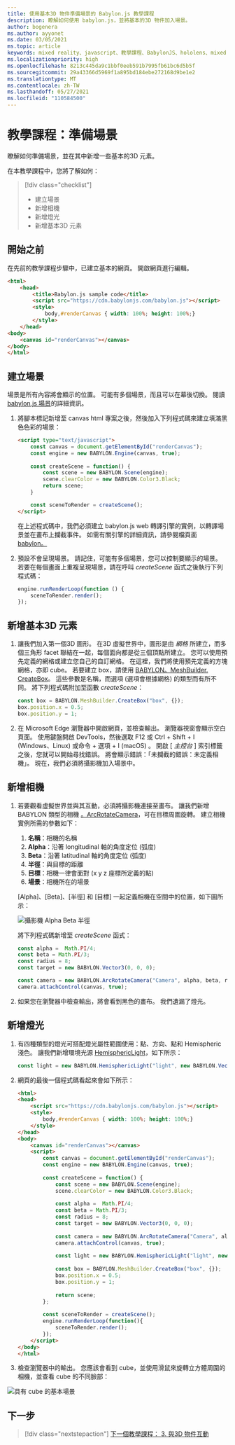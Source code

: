 ```yaml
---
title: 使用基本3D 物件準備場景的 Babylon.js 教學課程
description: 瞭解如何使用 babylon.js，並將基本的3D 物件加入場景。
author: bogenera
ms.author: ayyonet
ms.date: 03/05/2021
ms.topic: article
keywords: mixed reality、javascript、教學課程、BabylonJS、hololens、mixed reality、UWP、Windows 10、WebXR、沉浸式網路
ms.localizationpriority: high
ms.openlocfilehash: 8213c445da9c1bbf0eeb591b7995fb61bc6d5b5f
ms.sourcegitcommit: 29a43366d5969f1a895bd184ebe272168d9be1e2
ms.translationtype: MT
ms.contentlocale: zh-TW
ms.lasthandoff: 05/27/2021
ms.locfileid: "110584500"
---
```

# <a name="tutorial-prepare-a-scene"></a>教學課程：準備場景

瞭解如何準備場景，並在其中新增一些基本的3D 元素。

在本教學課程中，您將了解如何：

> [!div class="checklist"]
> * 建立場景
> * 新增相機
> * 新增燈光
> * 新增基本3D 元素

## <a name="before-you-begin"></a>開始之前

在先前的教學課程步驟中，已建立基本的網頁。 開啟網頁進行編輯。

```html
<html>
    <head>
        <title>Babylon.js sample code</title>
        <script src="https://cdn.babylonjs.com/babylon.js"></script>
        <style>
            body,#renderCanvas { width: 100%; height: 100%;}
        </style>
    </head>
<body>
    <canvas id="renderCanvas"></canvas>
</body>
</html>
```

## <a name="create-a-scene"></a>建立場景

場景是所有內容將會顯示的位置。 可能有多個場景，而且可以在幕後切換。 閱讀 [babylon.js 場景](https://doc.babylonjs.com/divingDeeper/scene)的詳細資訊。

1. 將腳本標記新增至 canvas html 專案之後，然後加入下列程式碼來建立填滿黑色色彩的場景：

    ```html
    <script type="text/javascript">
        const canvas = document.getElementById("renderCanvas");
        const engine = new BABYLON.Engine(canvas, true);
        
        const createScene = function() {
            const scene = new BABYLON.Scene(engine);
            scene.clearColor = new BABYLON.Color3.Black;
            return scene;
        }

        const sceneToRender = createScene();
    </script>
    ```

    在上述程式碼中，我們必須建立 babylon.js web 轉譯引擎的實例，以轉譯場景並在畫布上攔截事件。 如需有關引擎的詳細資訊，請參閱檔頁面 [babylon。](https://doc.babylonjs.com/typedoc/classes/babylon.engine)

1. 預設不會呈現場景。 請記住，可能有多個場景，您可以控制要顯示的場景。 若要在每個畫面上重複呈現場景，請在呼叫 *createScene* 函式之後執行下列程式碼：

    ```javascript
    engine.runRenderLoop(function () {
        sceneToRender.render();
    });
    ```

## <a name="add-basic-3d-element"></a>新增基本3D 元素

1. 讓我們加入第一個3D 圖形。 在3D 虛擬世界中，圖形是由 *網格* 所建立，而多個三角形 facet 聯結在一起，每個面向都是從三個頂點所建立。 您可以使用預先定義的網格或建立您自己的自訂網格。 在這裡，我們將使用預先定義的方塊網格，亦即 cube。 若要建立 box，請使用 [BABYLON。MeshBuilder. CreateBox](https://doc.babylonjs.com/divingDeeper/mesh/creation/set/box)。 這些參數是名稱，而選項 (選項會根據網格) 的類型而有所不同。 將下列程式碼附加至函數 *createScene*：

    ```javascript
    const box = BABYLON.MeshBuilder.CreateBox("box", {});
    box.position.x = 0.5;
    box.position.y = 1;
    ```

1. 在 Microsoft Edge 瀏覽器中開啟網頁，並檢查輸出。 瀏覽器視窗會顯示空白頁面。 使用鍵盤開啟 DevTools，然後選取 F12 或 Ctrl + Shift + I (Windows、Linux) 或命令 + 選項 + I (macOS) 。 開啟 [ *主控台* ] 索引標籤之後，您就可以開始尋找錯誤。 將會顯示錯誤：「未攔截的錯誤：未定義相機」。 現在，我們必須將攝影機加入場景中。

## <a name="add-a-camera"></a>新增相機

1. 若要觀看虛擬世界並與其互動，必須將攝影機連接至畫布。 讓我們新增 BABYLON 類型的相機 [。ArcRotateCamera](https://doc.babylonjs.com/divingDeeper/cameras/camera_introduction#arc-rotate-camera)，可在目標周圍旋轉。 建立相機實例所需的參數如下：
    1. **名稱**：相機的名稱
    1. **Alpha**：沿著 longitudinal 軸的角度定位 (弧度) 
    1. **Beta**：沿著 latitudinal 軸的角度定位 (弧度) 
    1. **半徑**：與目標的距離
    1. **目標**：相機一律會面對 (x y z 座標所定義的點) 
    1. **場景**：相機所在的場景

    [Alpha]、[Beta]、[半徑] 和 [目標] 一起定義相機在空間中的位置，如下圖所示：

    ![攝影機 Alpha Beta 半徑](../images/camera-alpha-beta-radius.jpg)

    將下列程式碼新增至 *createScene* 函式：

    ```javascript
    const alpha =  Math.PI/4;
    const beta = Math.PI/3;
    const radius = 8;
    const target = new BABYLON.Vector3(0, 0, 0);
    
    const camera = new BABYLON.ArcRotateCamera("Camera", alpha, beta, radius, target, scene);
    camera.attachControl(canvas, true);
    ```

1. 如果您在瀏覽器中檢查輸出，將會看到黑色的畫布。 我們遺漏了燈光。

## <a name="add-light"></a>新增燈光

1. 有四種類型的燈光可搭配燈光屬性範圍使用：點、方向、點和 Hemispheric 淺色。 讓我們新增環境光源 [HemisphericLight](https://doc.babylonjs.com/typedoc/classes/babylon.hemisphericlight)，如下所示：

    ```javascript
    const light = new BABYLON.HemisphericLight("light", new BABYLON.Vector3(1, 1, 0));
    ```

1. 網頁的最後一個程式碼看起來會如下所示：

    ```html
    <html>
    <head>
        <script src="https://cdn.babylonjs.com/babylon.js"></script>
        <style>
            body,#renderCanvas { width: 100%; height: 100%;}
        </style>
    </head>
    <body>
        <canvas id="renderCanvas"></canvas>
        <script>
            const canvas = document.getElementById("renderCanvas");
            const engine = new BABYLON.Engine(canvas, true);
            
            const createScene = function() {
                const scene = new BABYLON.Scene(engine);
                scene.clearColor = new BABYLON.Color3.Black;
                
                const alpha =  Math.PI/4;
                const beta = Math.PI/3;
                const radius = 8;
                const target = new BABYLON.Vector3(0, 0, 0);
                
                const camera = new BABYLON.ArcRotateCamera("Camera", alpha, beta, radius, target, scene);
                camera.attachControl(canvas, true);
                
                const light = new BABYLON.HemisphericLight("light", new BABYLON.Vector3(1, 1, 0));
                
                const box = BABYLON.MeshBuilder.CreateBox("box", {});
                box.position.x = 0.5;
                box.position.y = 1;
                
                return scene;
            };
            
            const sceneToRender = createScene();
            engine.runRenderLoop(function(){
                sceneToRender.render();
            });
        </script>
    </body>
    </html>
    ```

1. 檢查瀏覽器中的輸出。 您應該會看到 cube，並使用滑鼠來旋轉立方體周圍的相機，並查看 cube 的不同臉部：

![具有 cube 的基本場景](../images/hello-world-basic-scene.png)

## <a name="next-steps"></a>下一步

> [!div class="nextstepaction"]
> [下一個教學課程： 3. 與3D 物件互動](interact-03.md)

